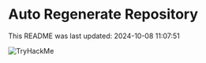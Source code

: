 # Auto Regenerate Repository

This README was last updated: 2024-10-08 11:07:51

 ![TryHackMe](https://tryhackme.com/badge/533634)